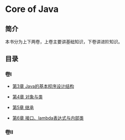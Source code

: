 # Core of Java

## 简介

本书分为上下两卷，上卷主要讲基础知识，下卷讲进阶知识。

## 目录

### 卷I

* [第3章 Java的基本程序设计结构](./卷一/Part3)

* [第4章 对象与类](./卷一/Part4)
* [第5章 继承](./卷一/Part5)
* [第6章 接口、lambda表达式与内部类](./卷一/Part6)

### 卷II


